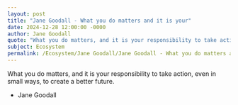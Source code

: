 ```yaml
---
layout: post
title: "Jane Goodall - What you do matters and it is your"
date: 2024-12-28 12:00:00 -0000
author: Jane Goodall
quote: "What you do matters, and it is your responsibility to take action, even in small ways, to create a better future."
subject: Ecosystem
permalink: /Ecosystem/Jane Goodall/Jane Goodall - What you do matters and it is your
---
```


What you do matters, and it is your responsibility to take action, even in small ways, to create a better future.

- Jane Goodall
